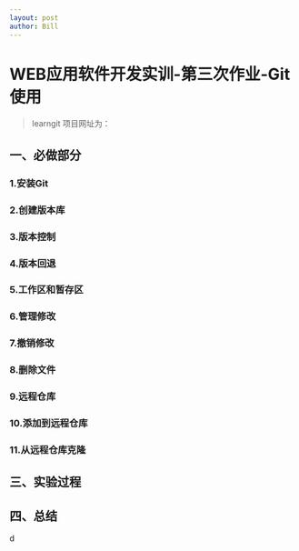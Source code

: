 ```yaml
---
layout: post
author: Bill
---
```

# WEB应用软件开发实训-第三次作业-Git使用
> learngit 项目网址为：
## 一、必做部分

### 1.安装Git

### 2.创建版本库

### 3.版本控制

### 4.版本回退

### 5.工作区和暂存区

### 6.管理修改

### 7.撤销修改

### 8.删除文件

### 9.远程仓库

### 10.添加到远程仓库

### 11.从远程仓库克隆

## 三、实验过程

## 四、总结
d
